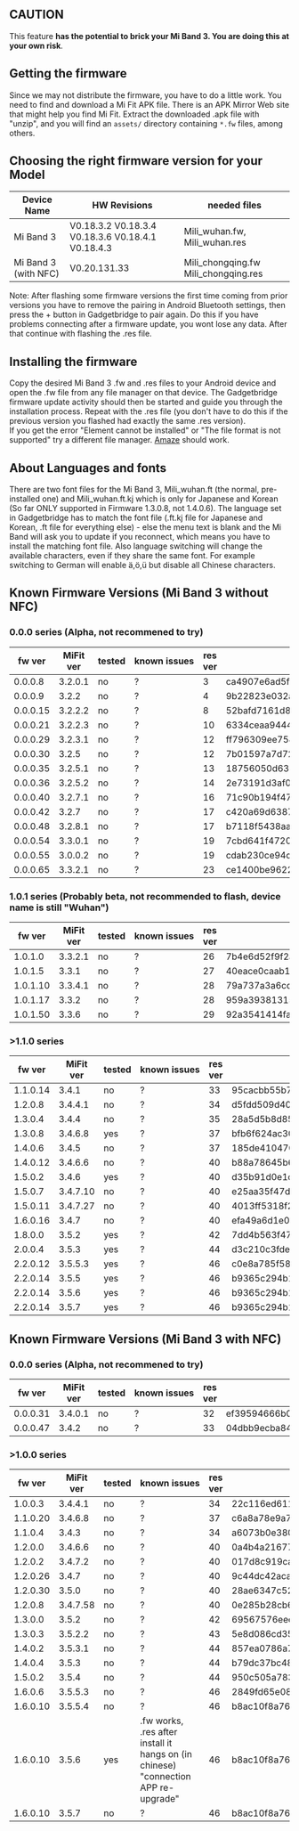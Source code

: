 ## CAUTION
This feature **has the potential to brick your Mi Band 3. You are doing this at your own risk**.

## Getting the firmware
Since we may not distribute the firmware, you have to do a little work. You need to find and download a Mi Fit APK file. There is an APK Mirror Web site that might help you find Mi Fit. Extract the downloaded .apk file with "unzip", and you will find an `assets/` directory containing `*.fw` files, among others.

## Choosing the right firmware version for your Model

Device Name           | HW Revisions | needed files
----------------------|--------------|------------
Mi Band 3             | V0.18.3.2 V0.18.3.4 V0.18.3.6 V0.18.4.1 V0.18.4.3 | Mili_wuhan.fw, Mili_wuhan.res
Mi Band 3 (with NFC)  | V0.20.131.33   | Mili_chongqing.fw Mili_chongqing.res

Note: After flashing some firmware versions the first time coming from prior versions you have to remove the pairing in Android Bluetooth settings, then press the + button in Gadgetbridge to pair again. Do this if you have problems connecting after a firmware update, you wont lose any data. After that continue with flashing the .res file.

## Installing the firmware
Copy the desired Mi Band 3 .fw and .res files to your Android device and open the .fw file from any file manager on that device. The Gadgetbridge firmware update activity should then be started and guide you through the installation process. Repeat with the .res file (you don't have to do this if the previous version you
flashed had exactly the same .res version).   
If you get the error "Element cannot be installed" or "The file format is not supported" try a different file manager. [Amaze](https://f-droid.org/en/packages/com.amaze.filemanager/) should work.

## About Languages and fonts
There are two font files for the Mi Band 3, Mili_wuhan.ft (the normal, pre-installed one) and Mili_wuhan.ft.kj which is only for Japanese and Korean (So far ONLY supported in Firmware 1.3.0.8, not 1.4.0.6). The language set in Gadgetbridge has to match the font file (.ft.kj file for Japanese and Korean, .ft file for everything else) - else the menu text is blank and the Mi Band will ask you to update if you reconnect, which means you have to install the matching font file. Also language switching will change the available characters, even if they share the same font. For example switching to German will enable ä,ö,ü but disable all Chinese characters.

## Known Firmware Versions (Mi Band 3 without NFC)

### 0.0.0 series (Alpha, not recommened to try)

fw ver   | MiFit ver | tested | known&nbsp;issues | res ver | fw-md5 | res-md5 
---------|-----------|--------|-------------------|---------|--------|---------
0.0.0.8  | 3.2.0.1   | no | ? | 3  | ca4907e6ad5f5714d0cdfc834c27dc23 | 6fda92d7beaaa5a90b756836f72e1093
0.0.0.9  | 3.2.2     | no | ? | 4  | 9b22823e032a0e686c9d67c4bad4dcbe | 7031b4b74a860beb0d0d8734c2ee6588
0.0.0.15 | 3.2.2.2   | no | ? | 8  | 52bafd7161d82fc384e4d6a637552528 | 78f93c3ad65cdc9fdb6f729356b66343
0.0.0.21 | 3.2.2.3   | no | ? | 10 | 6334ceaa9444a343867328ff3d6fb8a3 | 83ab66ca9ea6a32a0eda9aacca5e680a
0.0.0.29 | 3.2.3.1   | no | ? | 12 | ff796309ee758057b1f5ddc8407844f6 | a4b1a11252f5c79a024fed213bbb60b0
0.0.0.30 | 3.2.5     | no | ? | 12 | 7b01597a7d72d5c5ad576c2bf726a3e4 | a4b1a11252f5c79a024fed213bbb60b0
0.0.0.35 | 3.2.5.1   | no | ? | 13 | 18756050d6397c094d03e383a7124a49 | 83ed6c31cd0e7f972501dd554dfcff70
0.0.0.36 | 3.2.5.2   | no | ? | 14 | 2e73191d3af03919cee13f53639b3600 | 5d75abcc8f92e9d2d6cb9fd2d58dfe5d
0.0.0.40 | 3.2.7.1   | no | ? | 16 | 71c90b194f474449be7660f3dbea6830 | 32562a63766697f777f7dcc1dc1e11f7
0.0.0.42 | 3.2.7     | no | ? | 17 | c420a69d6387965f7ad148d31ca33c9f | cf92efd216110269bae8cf60617e18de
0.0.0.48 | 3.2.8.1   | no | ? | 17 | b7118f5438aa710856776c140a85cf9d | cf92efd216110269bae8cf60617e18de
0.0.0.54 | 3.3.0.1   | no | ? | 19 | 7cbd641f472045ef84795a81342663ac | a8e069f81e95809ce91e962ec2efb486
0.0.0.55 | 3.0.0.2   | no | ? | 19 | cdab230ce94d7f74c7ef1e3d1e15040a | a8e069f81e95809ce91e962ec2efb486
0.0.0.65 | 3.3.2.1   | no | ? | 23 | ce1400be96226e68ecdbc0ff3c675fde | a0febd689fa05616807665cb25851903

### 1.0.1 series (Probably beta, not recommended to flash, device name is still "Wuhan")

fw ver   | MiFit ver | tested | known&nbsp;issues | res ver | fw-md5 | res-md5 
---------|-----------|--------|-------------------|---------|--------|---------
1.0.1.0  | 3.3.2.1   | no | ? | 26 | 7b4e6d52f9f2aca67482e58b96058ac5 | 0957a421d54f6aeae0dbe11f80090c34
1.0.1.5  | 3.3.1     | no | ? | 27 | 40eace0caab14b83ce89c78f4ee108bf | 9becdd15814462c050249d216321330a
1.0.1.10 | 3.3.4.1   | no | ? | 28 | 79a737a3a6cdce9bd09aeeb060559092 | 03c9edeb32186c775464bf25aa06aea6
1.0.1.17 | 3.3.2     | no | ? | 28 | 959a3938131558c31e2ce5706e6c8fa5 | 03c9edeb32186c775464bf25aa06aea6
1.0.1.50 | 3.3.6     | no | ? | 29 | 92a3541414faf7338bc2b119e6c655f8 | fd7e7236d1cd4380b433876802a23f37

### >1.1.0 series 

fw ver   | MiFit ver | tested | known&nbsp;issues | res ver | fw-md5 | res-md5 
---------|-----------|--------|-------------------|---------|--------|---------
1.1.0.14 | 3.4.1     | no  | ? | 33 | 95cacbb55b73cba072be60da649b8964 | 57d2724c4d9b7af6f52ba07007c36251
1.2.0.8  | 3.4.4.1   | no  | ? | 34 | d5fdd509d40c0a3a65bb2b01efdb9475 | 0787aede985e4c3b3a08f30f41c4da89
1.3.0.4  | 3.4.4     | no  | ? | 35 | 28a5d5b8d858ed1fb9c2e982d6d451f1 | 108869297b7d33a7fcd4c9dc3bb7eae5
1.3.0.8  | 3.4.6.8   | yes | ? | 37 | bfb6f624ac30288b06fbfe1874b59bf6 | 6aff668df38678a4f99308a103f3d96c
1.4.0.6  | 3.4.5     | no  | ? | 37 | 185de410470ad4af118cbbe47fc99023 | 6aff668df38678a4f99308a103f3d96c
1.4.0.12 | 3.4.6.6   | no  | ? | 40 | b88a78645b6ceba7f352c70471018e67 | 36019608bbe73ba09acf15c4dc1d9a09
1.5.0.2  | 3.4.6     | yes  | ? | 40 | d35b91d0e1c33edfbc128412b285159d | 36019608bbe73ba09acf15c4dc1d9a09
1.5.0.7  | 3.4.7.10  | no  | ? | 40 | e25aa35f47df6a5d256e158c1fd5e7e1 | 36019608bbe73ba09acf15c4dc1d9a09
1.5.0.11 | 3.4.7.27  | no  | ? | 40 | 4013ff5318f2f5be99a64a71f00acb4c | 36019608bbe73ba09acf15c4dc1d9a09
1.6.0.16 | 3.4.7     | no  | ? | 40 | efa49a6d1e0e48add3099d4e819874b6 | 36019608bbe73ba09acf15c4dc1d9a09
1.8.0.0  | 3.5.2     | yes  | ? | 42 | 7dd4b563f47584d923729e07165ecba2 | 8b6394b18f81c25ad9c5b5c10a027b01
2.0.0.4  | 3.5.3     | yes  | ? | 44 | d3c210c3fde4f02da8a012bd78875756 | 0dfb4d6a39c7d3651c7a5c26dd45846c
2.2.0.12 | 3.5.5.3   | yes  | ? | 46 | c0e8a785f58b31b83d8b9dd9686ef73a | 36639114613677305ccc935234d09ea8
2.2.0.14 | 3.5.5     | yes  | ? | 46 | b9365c294b1d54f852e6d44a57c86456 | 36639114613677305ccc935234d09ea8
2.2.0.14 | 3.5.6     | yes  | ? | 46 | b9365c294b1d54f852e6d44a57c86456 | 36639114613677305ccc935234d09ea8
2.2.0.14 | 3.5.7     | yes  | ? | 46 | b9365c294b1d54f852e6d44a57c86456 | 36639114613677305ccc935234d09ea8

## Known Firmware Versions (Mi Band 3 with NFC)

### 0.0.0 series (Alpha, not recommened to try)

fw ver   | MiFit ver | tested | known&nbsp;issues | res ver | fw-md5 | res-md5 
---------|-----------|--------|-------------------|---------|--------|---------
0.0.0.31 | 3.4.0.1   | no | ? | 32 | ef39594666b06badee7889e956b872fd | fcd43383c85180380ee7bcd908cfd574
0.0.0.47 | 3.4.2     | no | ? | 33 | 04dbb9ecba849cbb4a2690c5497745f7 | 57d2724c4d9b7af6f52ba07007c36251

### >1.0.0 series
fw ver   | MiFit ver | tested | known&nbsp;issues | res ver | fw-md5 | res-md5 
---------|-----------|--------|-------------------|---------|--------|---------
1.0.0.3  | 3.4.4.1   | no | ? | 34 | 22c116ed6112ccc0360dbe693da7c6a2 | 0787aede985e4c3b3a08f30f41c4da89
1.1.0.20 | 3.4.6.8   | no | ? | 37 | c6a8a78e9a71e3fe184ad6e032ea060d | 6aff668df38678a4f99308a103f3d96c
1.1.0.4  | 3.4.3     | no | ? | 34 | a6073b0e3806191f033997a2231bcb1f | 0787aede985e4c3b3a08f30f41c4da89
1.2.0.0  | 3.4.6.6   | no | ? | 40 | 0a4b4a2167713605666842ca6a0e959e | 36019608bbe73ba09acf15c4dc1d9a09
1.2.0.2  | 3.4.7.2   | no | ? | 40 | 017d8c919ca6fc31da55e3e09196d091 | 36019608bbe73ba09acf15c4dc1d9a09
1.2.0.26 | 3.4.7     | no | ? | 40 | 9c44dc42acaac35f882e08d35d57702d | 36019608bbe73ba09acf15c4dc1d9a09
1.2.0.30 | 3.5.0     | no | ? | 40 | 28ae6347c526d9ce07f404427d34b7b7 | 36019608bbe73ba09acf15c4dc1d9a09
1.2.0.8  | 3.4.7.58  | no | ? | 40 | 0e285b28cb6abde8bfc24c800c7171e2 | 36019608bbe73ba09acf15c4dc1d9a09
1.3.0.0  | 3.5.2     | no | ? | 42 | 69567576eec1338584d469830c8e8a28 | 8b6394b18f81c25ad9c5b5c10a027b01
1.3.0.3  | 3.5.2.2   | no | ? | 43 | 5e8d086cd35de2e26d2629485c20cb47 | 8e471c4a0610788cc4bce9c9bb1825a3
1.4.0.2  | 3.5.3.1   | no | ? | 44 | 857ea0786a76a1c44c962fc418d35bfa | 0dfb4d6a39c7d3651c7a5c26dd45846c
1.4.0.4  | 3.5.3     | no | ? | 44 | b79dc37bc482a3c292ff05a9dcca68d3 | 0dfb4d6a39c7d3651c7a5c26dd45846c
1.5.0.2  | 3.5.4     | no | ? | 44 | 950c505a783824ae921ff95cc8114543 | 0dfb4d6a39c7d3651c7a5c26dd45846c
1.6.0.6  | 3.5.5.3   | no | ? | 46 | 2849fd65e08c02a57d11fa4971162cc9 | 36639114613677305ccc935234d09ea8
1.6.0.10  | 3.5.5.4   | no | ? | 46 | b8ac10f8a76bc3d396cfd09e7f3cd69d | 36639114613677305ccc935234d09ea8
1.6.0.10  | 3.5.6   | yes | .fw works, .res after install it hangs on (in chinese) "connection APP re-upgrade"| 46 | b8ac10f8a76bc3d396cfd09e7f3cd69d | 36639114613677305ccc935234d09ea8
1.6.0.10  | 3.5.7  | no | ? | 46 | b8ac10f8a76bc3d396cfd09e7f3cd69d | 36639114613677305ccc935234d09ea8